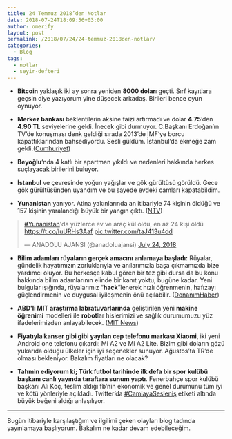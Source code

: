 ```yaml
---
title: 24 Temmuz 2018’den Notlar
date: 2018-07-24T18:09:56+03:00
author: omerify
layout: post
permalink: /2018/07/24/24-temmuz-2018den-notlar/
categories:
  - Blog
tags:
  - notlar
  - seyir-defteri
---
```


- **Bitcoin** yaklaşık iki ay sonra yeniden **8000 dolar**ı geçti. Sırf kayıtlara geçsin diye yazıyorum yine düşecek arkadaş. Birileri bence oyun oynuyor.

- **Merkez bankası** beklentilerin aksine faizi artırmadı ve dolar **4.75**‘den **4.90 TL** seviyelerine geldi. İnecek gibi durmuyor. C.Başkanı Erdoğan’ın TV’de konuşması denk geldiği sırada 2013’de IMF’ye borcu kapattıklarından bahsediyordu. Sesli güldüm. İstanbul’da ekmeğe zam geldi.(<a href="http://www.cumhuriyet.com.tr/haber/turkiye/1035460/istanbul_da_ekmege_buyuk_zam_.html" target="_blank" rel="noreferrer noopener nofollow">Cumhuriyet</a>)

- **Beyoğlu**‘nda 4 katlı bir apartman yıkıldı ve nedenleri hakkında herkes suçlayacak birilerini buluyor.

- **İstanbul** ve çevresinde yoğun yağışlar ve gök gürültüsü görüldü. Gece gök gürültüsünden uyandım ve bu sayede evdeki camları kapatabildim.
  
- **Yunanistan** yanıyor. Atina yakınlarında an itibariyle 74 kişinin öldüğü ve 157 kişinin yaralandığı büyük bir yangın çıktı. (<a href="https://www.ntv.com.tr/galeri/dunya/yunanistandaki-orman-yangininda-olu-sayisi-74e-yukseldi,U6pMoM-_nU2lBc6Usu3vBA" target="_blank" rel="noreferrer noopener nofollow">NTV</a>)

<blockquote class="twitter-tweet"><p lang="tr" dir="ltr"><a href="https://twitter.com/hashtag/Yunanistan?src=hash&amp;ref_src=twsrc%5Etfw">#Yunanistan</a>&#39;da yüzlerce ev ve araç kül oldu, en az 24 kişi öldü <a href="https://t.co/IuURHs3Aaf">https://t.co/IuURHs3Aaf</a> <a href="https://t.co/taJ413u4dd">pic.twitter.com/taJ413u4dd</a></p>&mdash; ANADOLU AJANSI (@anadoluajansi) <a href="https://twitter.com/anadoluajansi/status/1021642716827070464">July 24, 2018</a></blockquote> <script async src="https://platform.twitter.com/widgets.js" charset="utf-8"></script>

- **Bilim adamları rüyaların gerçek amacını anlamaya başladı:** Rüyalar, gündelik hayatımızın zorluklarıyla ve anılarımızla başa çıkmamızda bize yardımcı oluyor. Bu herkesçe kabul gören bir tez gibi dursa da bu konu hakkında bilim adamlarının elinde bir kanıt yoktu, bugüne kadar. Yeni bulgular ışığında, rüyalarımız “**hack**”lenerek hızlı öğrenmenin, hafızayı güçlendirmenin ve duygusal iyileşmenin önü açılabilir. (<a href="https://www.donanimhaber.com/diger-bilim-ve-teknoloji/haberleri/Bilim-adamlari-ruyalarin-gercek-amacini-anlamaya-basladi.htm" target="_blank" rel="noreferrer noopener nofollow">DonanımHaber</a>)

- **ABD’li MIT araştırma labratuvarlarında** geliştirilen yeni **makine öğrenimi** modelleri ile **robot**lar hislerimizi ve sağlık durumumuzu yüz ifadelerimizden anlayabilecek. (<a href="http://news.mit.edu/2018/helping-computers-perceive-human-emotions-0724" target="_blank" rel="noreferrer noopener nofollow">MIT News</a>)

- **Fiyatıyla kanser gibi gibi yayılan cep telefonu markası Xiaomi**, iki yeni Android one telefonu çıkardı: Mi A2 ve Mi A2 Lite. Bizim gibi doların gözü yukarıda olduğu ülkeler için iyi seçenekler sunuyor. Ağustos’ta TR’de olması bekleniyor. Bakalım fiyatları ne olacak?

- **Tahmin ediyorum ki; Türk futbol tarihinde ilk defa bir spor kulübü başkanı canlı yayında taraftara sunum yaptı**. Fenerbahçe spor kulübü başkanı Ali Koç, teslim aldığı fb’nin ekonomik ve genel durumunu tüm iyi ve kötü yönleriyle açıkladı. Twitter’da <a href="https://twitter.com/hashtag/CamiayaSesleni%C5%9F" target="_blank" rel="noreferrer noopener nofollow">#CamiayaSesleniş</a> etiketi altında büyük beğeni aldığı anlaşılıyor.

* * *

Bugün itibariyle karşılaştığım ve ilgilimi çeken olayları blog tadında yayınlamaya başlıyorum. Bakalım ne kadar devam edebileceğim.